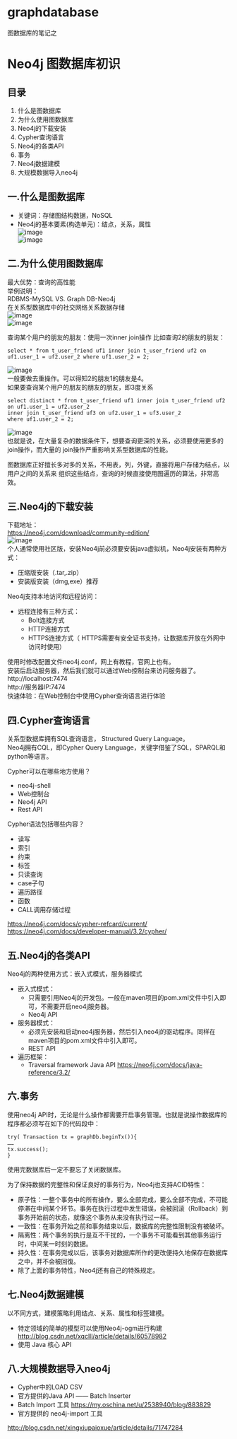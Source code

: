# graphdatabase
图数据库的笔记之

# Neo4j 图数据库初识
## 目录
1. 什么是图数据库
2. 为什么使用图数据库
3. Neo4j的下载安装
4. Cypher查询语言
5. Neo4j的各类API 
6. 事务
7. Neo4j数据建模
8. 大规模数据导入neo4j

## 一.什么是图数据库
  - 关键词：存储图结构数据，NoSQL<br>
  - Neo4j的基本要素(构造单元)：结点，关系，属性<br>
![image](https://github.com/Sevenkili/NewsClient/raw/master/image/1.png)<br>
![image](https://github.com/Sevenkili/NewsClient/raw/master/image/2.png)<br>


## 二.为什么使用图数据库
最大优势：查询的高性能<br>
举例说明：<br>
RDBMS-MySQL VS. Graph DB-Neo4j<br>
在关系型数据库中的社交网络关系数据存储<br>
![image](https://github.com/Sevenkili/NewsClient/raw/master/image/3.png)<br>
![image](https://github.com/Sevenkili/NewsClient/raw/master/image/4.png)<br>

查询某个用户的朋友的朋友：使用一次inner join操作
比如查询2的朋友的朋友：<br>
```
select * from t_user_friend uf1 inner join t_user_friend uf2 on uf1.user_1 = uf2.user_2 where uf1.user_2 = 2;
```
![image](https://github.com/Sevenkili/NewsClient/raw/master/image/5.png)<br>
一般要做去重操作。可以得知2的朋友1的朋友是4。<br>
如果要查询某个用户的朋友的朋友的朋友，即3度关系<br>
```
select distinct * from t_user_friend uf1 inner join t_user_friend uf2 on uf1.user_1 = uf2.user_2
inner join t_user_friend uf3 on uf2.user_1 = uf3.user_2  
where uf1.user_2 = 2;
```
![image](https://github.com/Sevenkili/NewsClient/raw/master/image/6.png)<br>
也就是说，在大量复杂的数据条件下，想要查询更深的关系，必须要使用更多的join操作，而大量的
join操作严重影响关系型数据库的性能。<br>

图数据库正好擅长多对多的关系，不用表，列，外键，直接将用户存储为结点，以用户之间的关系来
组织这些结点，查询的时候直接使用图遍历的算法，非常高效。 <br>

## 三.Neo4j的下载安装
下载地址：<br>
https://neo4j.com/download/community-edition/ <br>
![image](https://github.com/Sevenkili/NewsClient/raw/master/image/7.png)<br>
个人通常使用社区版，安装Neo4j前必须要安装java虚拟机，Neo4j安装有两种方式：<br>
- 压缩版安装（.tar,.zip）
- 安装版安装（dmg,exe）推荐

Neo4j支持本地访问和远程访问：<br>
- 远程连接有三种方式：
  - Bolt连接方式
  - HTTP连接方式
  - HTTPS连接方式（ HTTPS需要有安全证书支持，让数据库开放在外网中访问时使用）

使用时修改配置文件neo4j.conf，网上有教程，官网上也有。<br>
安装后启动服务器，然后我们就可以通过Web控制台来访问服务器了。<br>
http://localhost:7474<br>
http://服务器IP:7474<br>
快速体验：在Web控制台中使用Cypher查询语言进行体验<br>

## 四.Cypher查询语言
关系型数据库拥有SQL查询语言， Structured Query Language。<br>
Neo4j拥有CQL，即Cypher Query Language，关键字借鉴了SQL，SPARQL和python等语言。<br>

Cypher可以在哪些地方使用？<br>
- neo4j-shell
- Web控制台
- Neo4j API
- Rest API

Cypher语法包括哪些内容？<br>
- 读写
- 索引
- 约束
- 标签
- 只读查询
- case子句
- 遍历路径
- 函数
- CALL调用存储过程

https://neo4j.com/docs/cypher-refcard/current/<br>
https://neo4j.com/docs/developer-manual/3.2/cypher/<br>

## 五.Neo4j的各类API 

Neo4j的两种使用方式：嵌入式模式，服务器模式<br>
- 嵌入式模式：
  - 只需要引用Neo4j的开发包。一般在maven项目的pom.xml文件中引入即可，不需要开启neo4j服务器。
  - Neo4j API
- 服务器模式：
  - 必须先安装和启动neo4j服务器，然后引入neo4j的驱动程序。同样在maven项目的pom.xml文件中引入即可。
  - REST API
- 遍历框架：
  - Traversal framework Java API
  https://neo4j.com/docs/java-reference/3.2/<br>

## 六.事务
使用neo4j API时，无论是什么操作都需要开启事务管理。也就是说操作数据库的程序都必须写在如下的代码段中：<br>
```
try( Transaction tx = graphDb.beginTx()){
……
tx.success();
}
```
使用完数据库后一定不要忘了关闭数据库。<br>

为了保持数据的完整性和保证良好的事务行为，Neo4j也支持ACID特性：<br>
- 原子性：一整个事务中的所有操作，要么全部完成，要么全部不完成，不可能停滞在中间某个环节。事务在执行过程中发生错误，会被回滚（Rollback）到事务开始前的状态，就像这个事务从来没有执行过一样。
- 一致性：在事务开始之前和事务结束以后，数据库的完整性限制没有被破坏。 
- 隔离性：两个事务的执行是互不干扰的，一个事务不可能看到其他事务运行时，中间某一时刻的数据。
- 持久性：在事务完成以后，该事务对数据库所作的更改便持久地保存在数据库之中，并不会被回復。
- 除了上面的事务特性，Neo4j还有自己的特殊规定。

## 七.Neo4j数据建模
以不同方式，建模策略利用结点、关系、属性和标签建模。<br>
- 特定领域的简单的模型可以使用Neo4j-ogm进行构建
  http://blog.csdn.net/xqclll/article/details/60578982
- 使用 Java 核心 API

## 八.大规模数据导入neo4j
- Cypher中的LOAD CSV
- 官方提供的Java API —— Batch Inserter
- Batch Import 工具 https://my.oschina.net/u/2538940/blog/883829
- 官方提供的 neo4j-import 工具

http://blog.csdn.net/xingxiupaioxue/article/details/71747284

















